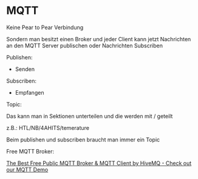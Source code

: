 # MQTT

Keine Pear to Pear Verbindung

Sondern man besitzt einen Broker und jeder Client kann jetzt Nachrichten an den MQTT Server publischen oder Nachrichten Subscriben

Publishen:

- Senden

Subscriben:

- Empfangen

Topic:

Das kann man in Sektionen unterteilen und die werden mit / geteilt

z.B.: HTL/NB/4AHITS/temerature

Beim publishen und subscriben braucht man immer ein Topic

Free MQTT Broker:

[The Best Free Public MQTT Broker &amp; MQTT Client by HiveMQ - Check out our MQTT Demo](https://www.hivemq.com/mqtt/public-mqtt-broker/)


